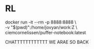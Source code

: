 # RL
docker run -it --rm -p 8888:8888 \\ \
  -v "$(pwd)":/home/jovyan/work:Z \\ \
  ciemcornelissen/puffer-notebook:latest

CHATTTTTTTTTTTT WE ARAE SO BACK
